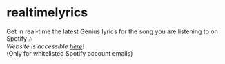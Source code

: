 # realtimelyrics
Get in real-time the latest Genius lyrics for the song you are listening to on Spotify 🎶\
*Website is accessible [here](realtimelyrics.herokuapp.com)!*\
(Only for whitelisted Spotify account emails)
